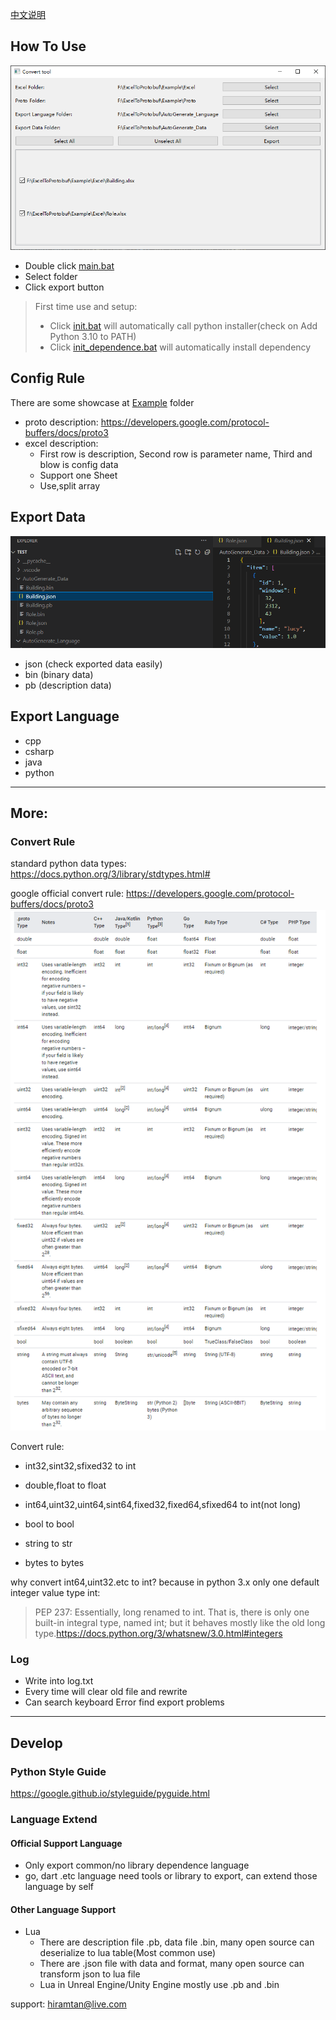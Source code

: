 [中文说明](README_zh.md) 

## How To Use
![](/Others/Q9RVLdhun7.png)
- Double click [main.bat](main.bat)
- Select folder
- Click export button

> First time use and setup:
> - Click [init.bat](init.bat) will automatically call python installer(check on Add Python 3.10 to PATH)
> - Click [init_dependence.bat](init_dependence.bat) will automatically install dependency

## Config Rule
There are some showcase at [Example](Example) folder
- proto description: https://developers.google.com/protocol-buffers/docs/proto3
- excel description:
    - First row is description, Second row is parameter name, Third and blow is config data
    - Support one Sheet
    - Use,split array

## Export Data
![](/Others/FvCsQi9QOz.png)
- json (check exported data easily)
- bin (binary data)
- pb (description data)

## Export Language
- cpp
- csharp
- java
- python

-----

## More:

### Convert Rule
standard python data types: 
https://docs.python.org/3/library/stdtypes.html#

google official convert rule: https://developers.google.com/protocol-buffers/docs/proto3
![](/Others/vbBuHG4DUC.png)

Convert rule:
- int32,sint32,sfixed32 to int

- double,float to float

- int64,uint32,uint64,sint64,fixed32,fixed64,sfixed64 to int(not long)

- bool to bool

- string to str

- bytes to bytes

why convert int64,uint32.etc to int? because in python 3.x only one default integer value type int:

>PEP 237: Essentially, long renamed to int. That is, there is only one built-in integral type, named int; but it behaves mostly like the old long type.https://docs.python.org/3/whatsnew/3.0.html#integers

### Log
- Write into log.txt
- Every time will clear old file and rewrite 
- Can search keyboard Error find export problems


-----

## Develop

### Python Style Guide
https://google.github.io/styleguide/pyguide.html

### Language Extend 

#### Official Support Language 
- Only export common/no library dependence language
- go, dart .etc language need tools or library to export, can extend those language by self 

#### Other Language Support 
- Lua
  - There are description file .pb, data file .bin, many open source can deserialize to lua table(Most common use)
  - There are .json file with data and format, many open source can transform json to lua file
  - Lua in Unreal Engine/Unity Engine mostly use .pb and .bin 

support: hiramtan@live.com